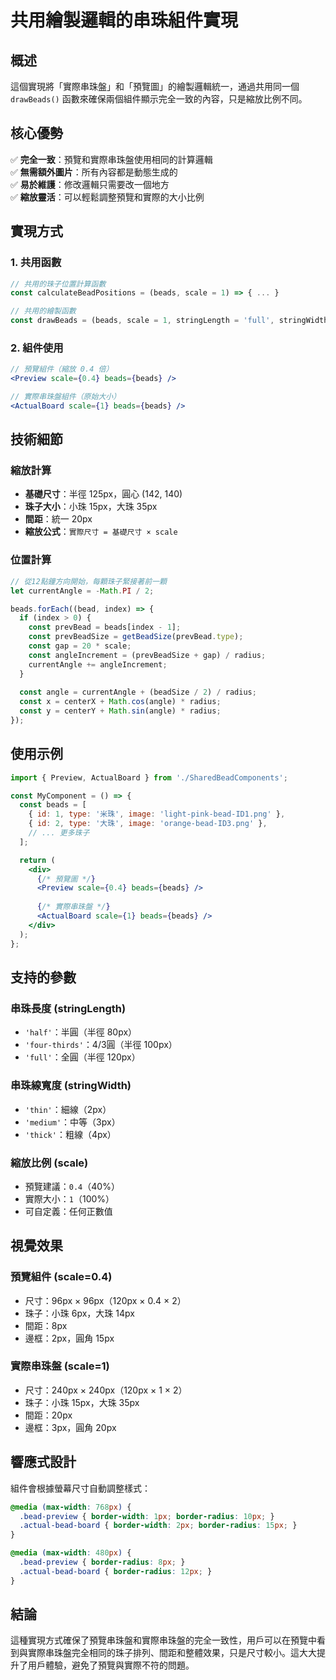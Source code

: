 # 共用繪製邏輯的串珠組件實現

## 概述

這個實現將「實際串珠盤」和「預覽圖」的繪製邏輯統一，通過共用同一個 `drawBeads()` 函數來確保兩個組件顯示完全一致的內容，只是縮放比例不同。

## 核心優勢

✅ **完全一致**：預覽和實際串珠盤使用相同的計算邏輯  
✅ **無需額外圖片**：所有內容都是動態生成的  
✅ **易於維護**：修改邏輯只需要改一個地方  
✅ **縮放靈活**：可以輕鬆調整預覽和實際的大小比例  

## 實現方式

### 1. 共用函數

```javascript
// 共用的珠子位置計算函數
const calculateBeadPositions = (beads, scale = 1) => { ... }

// 共用的繪製函數
const drawBeads = (beads, scale = 1, stringLength = 'full', stringWidth = 'medium') => { ... }
```

### 2. 組件使用

```jsx
// 預覽組件（縮放 0.4 倍）
<Preview scale={0.4} beads={beads} />

// 實際串珠盤組件（原始大小）
<ActualBoard scale={1} beads={beads} />
```

## 技術細節

### 縮放計算

- **基礎尺寸**：半徑 125px，圓心 (142, 140)
- **珠子大小**：小珠 15px，大珠 35px
- **間距**：統一 20px
- **縮放公式**：`實際尺寸 = 基礎尺寸 × scale`

### 位置計算

```javascript
// 從12點鐘方向開始，每顆珠子緊接著前一顆
let currentAngle = -Math.PI / 2;

beads.forEach((bead, index) => {
  if (index > 0) {
    const prevBead = beads[index - 1];
    const prevBeadSize = getBeadSize(prevBead.type);
    const gap = 20 * scale;
    const angleIncrement = (prevBeadSize + gap) / radius;
    currentAngle += angleIncrement;
  }
  
  const angle = currentAngle + (beadSize / 2) / radius;
  const x = centerX + Math.cos(angle) * radius;
  const y = centerY + Math.sin(angle) * radius;
});
```

## 使用示例

```jsx
import { Preview, ActualBoard } from './SharedBeadComponents';

const MyComponent = () => {
  const beads = [
    { id: 1, type: '米珠', image: 'light-pink-bead-ID1.png' },
    { id: 2, type: '大珠', image: 'orange-bead-ID3.png' },
    // ... 更多珠子
  ];

  return (
    <div>
      {/* 預覽圖 */}
      <Preview scale={0.4} beads={beads} />
      
      {/* 實際串珠盤 */}
      <ActualBoard scale={1} beads={beads} />
    </div>
  );
};
```

## 支持的參數

### 串珠長度 (stringLength)
- `'half'`：半圓（半徑 80px）
- `'four-thirds'`：4/3圓（半徑 100px）
- `'full'`：全圓（半徑 120px）

### 串珠線寬度 (stringWidth)
- `'thin'`：細線（2px）
- `'medium'`：中等（3px）
- `'thick'`：粗線（4px）

### 縮放比例 (scale)
- 預覽建議：`0.4`（40%）
- 實際大小：`1`（100%）
- 可自定義：任何正數值

## 視覺效果

### 預覽組件 (scale=0.4)
- 尺寸：96px × 96px（120px × 0.4 × 2）
- 珠子：小珠 6px，大珠 14px
- 間距：8px
- 邊框：2px，圓角 15px

### 實際串珠盤 (scale=1)
- 尺寸：240px × 240px（120px × 1 × 2）
- 珠子：小珠 15px，大珠 35px
- 間距：20px
- 邊框：3px，圓角 20px

## 響應式設計

組件會根據螢幕尺寸自動調整樣式：

```css
@media (max-width: 768px) {
  .bead-preview { border-width: 1px; border-radius: 10px; }
  .actual-bead-board { border-width: 2px; border-radius: 15px; }
}

@media (max-width: 480px) {
  .bead-preview { border-radius: 8px; }
  .actual-bead-board { border-radius: 12px; }
}
```

## 結論

這種實現方式確保了預覽串珠盤和實際串珠盤的完全一致性，用戶可以在預覽中看到與實際串珠盤完全相同的珠子排列、間距和整體效果，只是尺寸較小。這大大提升了用戶體驗，避免了預覽與實際不符的問題。
